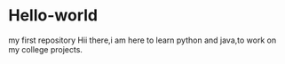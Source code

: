 # Hello-world
my first repository
Hii there,i am here to learn python and java,to work on my college projects.
